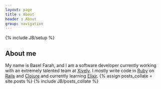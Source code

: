 ```yaml
---
layout: page
title : About
header : About
group: navigation
---
```

{% include JB/setup %}

## About me

My name is Basel Farah, and I am a software developer currently working with an extremely talented team at [Xively](http://xively.com). I mostly write code in [Ruby](http://ruby-lang.org) on [Rails](http://rubyonrails.org) and [Clojure](http://clojure.org) and currently learning [Elixir](http://elixir-lang.org).
{% assign posts_collate = site.posts %}
{% include JB/posts_collate %}
